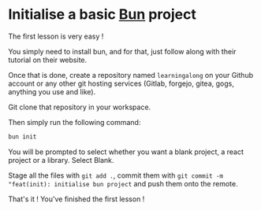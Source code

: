 # Initialise a basic [Bun](https://bun.sh/) project

The first lesson is very easy !

You simply need to install bun, and for that, just follow along with their tutorial on their website.

Once that is done, create a repository named `learningalong` on your Github account or any other git hosting services (Gitlab, forgejo, gitea, gogs, anything you use and like).

Git clone that repository in your workspace.

Then simply run the following command:

```bash
bun init
```

You will be prompted to select whether you want a blank project, a react project or a library. Select Blank.

Stage all the files with `git add .`, commit them with `git commit -m "feat(init): initialise bun project` and push them onto the remote.

That's it ! You've finished the first lesson !
